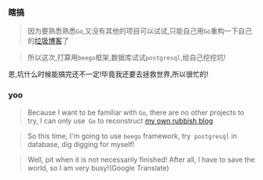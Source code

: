 ### 瞎搞

> 因为要熟悉熟悉`Go`,又没有其他的项目可以试试,只能自己用`Go`重构一下自己的[垃圾博客](https://www.iphpt.com)了

> 所以这次,打算用`beego`框架,数据库试试`postgresql`,给自己挖挖坑!

恩,坑什么时候能搞完还不一定!毕竟我还要去拯救世界,所以很忙的!



### yoo

> Because I want to be familiar with `Go`, there are no other projects to try, I can only use` Go` to reconstruct [my own rubbish blog](https://www.iphpt.com)

> So this time, I'm going to use `beego` framework, try` postgresql` in database, dig digging for myself!

> Well, pit when it is not necessarily finished! After all, I have to save the world, so I am very busy!(Google Translate)